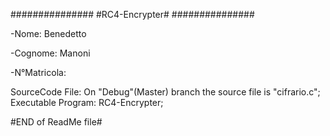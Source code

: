 ###############
#RC4-Encrypter#
###############

-Nome: Benedetto

-Cognome: Manoni

-N°Matricola:


SourceCode File: On "Debug"(Master) branch the source file is "cifrario.c";      
Executable Program: RC4-Encrypter;     

#END of ReadMe file#
